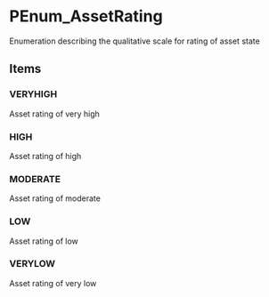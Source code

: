 # PEnum_AssetRating

Enumeration describing the qualitative scale for rating of asset state

## Items

### VERYHIGH
Asset rating of very high

### HIGH
Asset rating of high

### MODERATE
Asset rating of moderate

### LOW
Asset rating of low

### VERYLOW
Asset rating of very low
